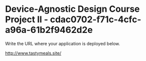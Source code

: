 # Device-Agnostic Design Course Project II - cdac0702-f71c-4cfc-a96a-61b2f9462d2e

Write the URL where your application is deployed below.

http://www.tastymeals.site/
